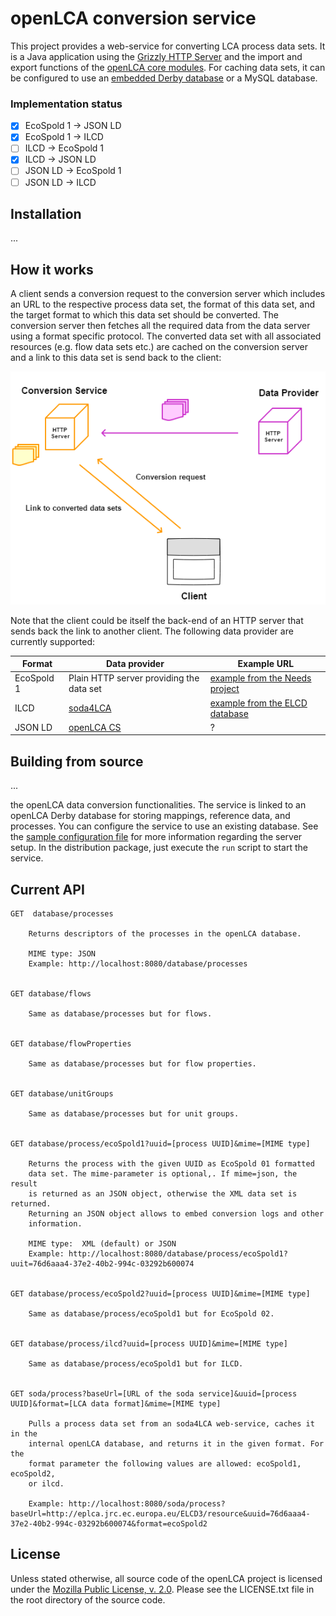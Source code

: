 openLCA conversion service
==========================
This project provides a web-service for converting LCA process data sets. It is
a Java application using the [Grizzly HTTP Server](https://javaee.github.io/grizzly/)
and the import and export functions of the
[openLCA core modules](https://github.com/GreenDelta/olca-modules). For caching
data sets, it can be configured to use an 
[embedded Derby database](https://db.apache.org/derby/papers/DerbyTut/embedded_intro.html)
or a MySQL database.

### Implementation status

* [x] EcoSpold 1 -> JSON LD
* [x] EcoSpold 1 -> ILCD
* [ ] ILCD -> EcoSpold 1
* [x] ILCD -> JSON LD
* [ ] JSON LD -> EcoSpold 1
* [ ] JSON LD -> ILCD

## Installation
...

## How it works
A client sends a conversion request to the conversion server which includes an
URL to the respective process data set, the format of this data set, and the
target format to which this data set should be converted. The conversion server
then fetches all the required data from the data server using a format specific
protocol. The converted data set with all associated resources (e.g. flow data
sets etc.) are cached on the conversion server and a link to this data set is
send back to the client:

![How it works](./conversion-service.png)

Note that the client could be itself the back-end of an HTTP server that sends
back the link to another client. The following data provider are currently
supported:

| Format | Data provider | Example URL |
|--------| -------------|------------ |
| EcoSpold 1 | Plain HTTP server providing the data set | [example from the Needs project](http://www.needs-project.org/needswebdb/scripts/download.php?fileid=4&type=xml) |
| ILCD | [soda4LCA](https://bitbucket.org/okusche/soda4lca) | [example from the ELCD database](http://eplca.jrc.ec.europa.eu/ELCD3/resource/processes/1a7da06d-e8b7-4ff1-920c-209e9009dbe0) |
| JSON LD | [openLCA CS](http://www.openlca.org/collaboration-server/) | ? |


## Building from source
...

the openLCA data conversion
functionalities. The service is linked to an openLCA Derby database for storing 
mappings, reference data, and processes. You can configure the service to use
an existing database. See the 
[sample configuration file](deploy/config.json) for more 
information regarding the server setup. In the distribution package, just 
execute the `run` script to start the service.  


Current API
-----------

	GET  database/processes
		
		Returns descriptors of the processes in the openLCA database.
		
		MIME type: JSON
		Example: http://localhost:8080/database/processes
		
		
	GET database/flows
	
		Same as database/processes but for flows.
		
	
	GET database/flowProperties
	
		Same as database/processes but for flow properties.
	
	
	GET database/unitGroups
	
		Same as database/processes but for unit groups.
		
	
	GET database/process/ecoSpold1?uuid=[process UUID]&mime=[MIME type]
	
		Returns the process with the given UUID as EcoSpold 01 formatted 
		data set. The mime-parameter is optional,. If mime=json, the result
		is returned as an JSON object, otherwise the XML data set is returned.
		Returning an JSON object allows to embed conversion logs and other 
		information.
		
		MIME type: 	XML (default) or JSON
		Example: http://localhost:8080/database/process/ecoSpold1?uuit=76d6aaa4-37e2-40b2-994c-03292b600074
		
		
	GET database/process/ecoSpold2?uuid=[process UUID]&mime=[MIME type]
	
		Same as database/process/ecoSpold1 but for EcoSpold 02.
		
		
	GET database/process/ilcd?uuid=[process UUID]&mime=[MIME type]
		
		Same as database/process/ecoSpold1 but for ILCD.
		
	
	GET soda/process?baseUrl=[URL of the soda service]&uuid=[process UUID]&format=[LCA data format]&mime=[MIME type]
	
		Pulls a process data set from an soda4LCA web-service, caches it in the
		internal openLCA database, and returns it in the given format. For the
		format parameter the following values are allowed: ecoSpold1, ecoSpold2, 
		or ilcd.
	
		Example: http://localhost:8080/soda/process?baseUrl=http://eplca.jrc.ec.europa.eu/ELCD3/resource&uuid=76d6aaa4-37e2-40b2-994c-03292b600074&format=ecoSpold2
	
License
-------
Unless stated otherwise, all source code of the openLCA project is licensed 
under the [Mozilla Public License, v. 2.0](http://www.mozilla.org/MPL/2.0/). 
Please see the LICENSE.txt file in the root directory of the source code.
    